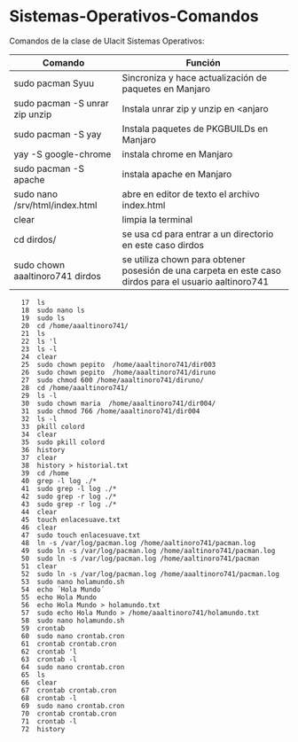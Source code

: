 # Sistemas-Operativos-Comandos
Comandos de la clase de Ulacit Sistemas Operativos:

    
| Comando  | Función |
| ------------- | ------------- |
| sudo pacman Syuu | Sincroniza y hace actualización de paquetes en Manjaro |
| sudo pacman -S unrar zip unzip  | Instala unrar zip y unzip en <anjaro |
| sudo pacman -S yay | Instala paquetes de PKGBUILDs en Manjaro |
| yay -S google-chrome | instala chrome en Manjaro |
| sudo pacman -S apache | instala apache en Manjaro |
| sudo nano /srv/html/index.html | abre en editor de texto el archivo index.html|
| clear | limpia la terminal |
| cd dirdos/ | se usa cd para entrar a un directorio en este caso dirdos |
| sudo chown aaaltinoro741 dirdos| se utiliza chown para obtener posesión de una carpeta en este caso dirdos para el usuario aaltinoro741 |

       17  ls
       18  sudo nano ls
       19  sudo ls
       20  cd /home/aaaltinoro741/
       21  ls
       22  ls 'l
       23  ls -l
       24  clear
       25  sudo chown pepito  /home/aaaltinoro741/dir003
       26  sudo chown pepito  /home/aaaltinoro741/diruno
       27  sudo chmod 600 /home/aaaltinoro741/diruno/
       28  cd /home/aaaltinoro741/
       29  ls -l
       30  sudo chown maria  /home/aaaltinoro741/dir004/
       31  sudo chmod 766 /home/aaaltinoro741/dir004
       32  ls -l
       33  pkill colord
       34  clear
       35  sudo pkill colord
       36  history
       37  clear
       38  history > historial.txt
       39  cd /home
       40  grep -l log ./*
       41  sudo grep -l log ./*
       42  sudo grep -r log ./*
       43  sudo grep -r log ./*
       44  clear
       45  touch enlacesuave.txt
       46  clear
       47  sudo touch enlacesuave.txt
       48  ln -s /var/log/pacman.log /home/aaltinoro741/pacman.log
       49  sudo ln -s /var/log/pacman.log /home/aaltinoro741/pacman.log
       50  sudo ln -s /var/log/pacman.log /home/aaltinoro741/pacman
       51  clear
       52  sudo ln -s /var/log/pacman.log /home/aaaltinoro741/pacman.log
       53  sudo nano holamundo.sh
       54  echo ´Hola Mundo´
       55  echo Hola Mundo
       56  echo Hola Mundo > holamundo.txt
       57  sudo echo Hola Mundo > /home/aaaltinoro741/holamundo.txt
       58  sudo nano holamundo.sh
       59  crontab 
       60  sudo nano crontab.cron
       61  crontab crontab.cron 
       62  crontab 'l
       63  crontab -l
       64  sudo nano crontab.cron 
       65  ls
       66  clear
       67  crontab crontab.cron 
       68  crontab -l
       69  sudo nano crontab.cron 
       70  crontab crontab.cron 
       71  crontab -l
       72  history
